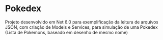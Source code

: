# Pokedex
Projeto desenvolvido em Net 6.0 para exemplificação da leitura de arquivos JSON, com criação de Models e Services, para simulação de uma Pokedex (Lista de Pokemons, baseado em desenho de mesmo nome)
